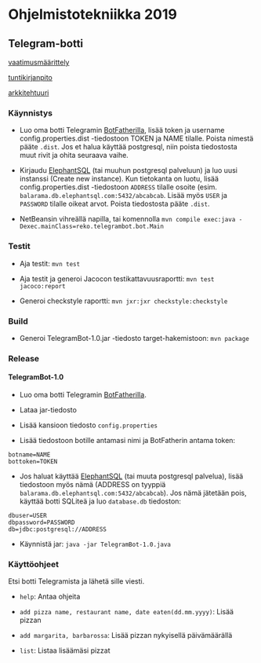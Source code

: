# Ohjelmistotekniikka 2019

## Telegram-botti

[vaatimusmäärittely](./TelegramBot/docs/requirements.md)

[tuntikirjanpito](./TelegramBot/docs/hours.md)

[arkkitehtuuri](./TelegramBot/docs/architecture.md)

### Käynnistys

 - Luo oma botti Telegramin [BotFatherilla](https://telegram.me/BotFather), lisää token ja username config.properties.dist -tiedostoon TOKEN ja NAME tilalle. Poista nimestä pääte `.dist`. Jos et halua käyttää postgresql, niin poista tiedostosta muut rivit ja ohita seuraava vaihe.

 - Kirjaudu [ElephantSQL](https://www.elephantsql.com/) (tai muuhun postgresql palveluun) ja luo uusi instanssi (Create new instance). Kun tietokanta on luotu, lisää config.properties.dist -tiedostoon `ADDRESS` tilalle osoite (esim. `balarama.db.elephantsql.com:5432/abcabcab`. Lisää myös `USER` ja `PASSWORD` tilalle oikeat arvot. Poista tiedostosta pääte `.dist`.


 - NetBeansin vihreällä napilla, tai komennolla `mvn compile exec:java -Dexec.mainClass=reko.telegrambot.bot.Main`

### Testit

 - Aja testit: `mvn test`

 - Aja testit ja generoi Jacocon testikattavuusraportti: `mvn test jacoco:report`

 - Generoi checkstyle raportti: `mvn jxr:jxr checkstyle:checkstyle`

### Build

 - Generoi TelegramBot-1.0.jar -tiedosto target-hakemistoon: `mvn package`

### Release

#### TelegramBot-1.0

 - Luo oma botti Telegramin [BotFatherilla](https://telegram.me/BotFather).

 - Lataa jar-tiedosto

 - Lisää kansioon tiedosto `config.properties`

 - Lisää tiedostoon botille antamasi nimi ja BotFatherin antama token:

```
botname=NAME
bottoken=TOKEN
```

 - Jos haluat käyttää [ElephantSQL](https://www.elephantsql.com/) (tai muuta postgresql palvelua), lisää tiedostoon myös nämä (ADDRESS on tyyppiä `balarama.db.elephantsql.com:5432/abcabcab`). Jos nämä jätetään pois, käyttää botti SQLiteä ja luo `database.db` tiedoston:

```
dbuser=USER
dbpassword=PASSWORD
db=jdbc:postgresql://ADDRESS
```

 - Käynnistä jar: `java -jar TelegramBot-1.0.java`


### Käyttöohjeet

Etsi botti Telegramista ja lähetä sille viesti.

 - `help`: Antaa ohjeita

 - `add pizza name, restaurant name, date eaten(dd.mm.yyyy)`: Lisää pizzan

 - `add margarita, barbarossa`: Lisää pizzan nykyisellä päivämäärällä

 - `list`: Listaa lisäämäsi pizzat
